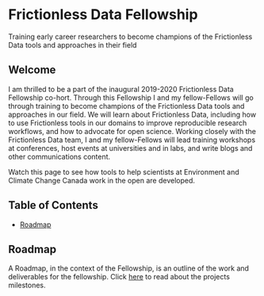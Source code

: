 # Frictionless Data Fellowship 
Training early career researchers to become champions of the Frictionless Data tools and approaches in their field

## Welcome
I am thrilled to be a part of the inaugural 2019-2020 Frictionless Data Fellowship co-hort. Through this Fellowship I and my fellow-Fellows will go through training to become champions of the Frictionless Data tools and approaches in our field. We will learn about Frictionless Data, including how to use Frictionless tools in our domains to improve reproducible research workflows, and how to advocate for open science. Working closely with the Frictionless Data team, I and my fellow-Fellows will lead training workshops at conferences, host events at universities and in labs, and write blogs and other communications content.

Watch this page to see how tools to help scientists at Environment and Climate Change Canada work in the open are developed. 

## Table of Contents
* [Roadmap](#Roadmap)

## Roadmap
A Roadmap, in the context of the Fellowship, is an outline of the work and deliverables for the fellowship. Click [here][link_roadmap] to read about the projects milestones. 

[link_roadmap]: https://github.com/Monsauce/frictionless_data_fellowship/blob/master/Roadmap.md
